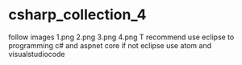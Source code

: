 # csharp_collection_4
follow images 1.png 2.png 3.png 4.png
T recommend use eclipse to programming c# and aspnet core if not eclipse use atom and visualstudiocode
